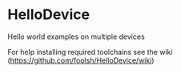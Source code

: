 # HelloDevice
Hello world examples on multiple devices

For help installing required toolchains see the wiki (https://github.com/foolsh/HelloDevice/wiki)
